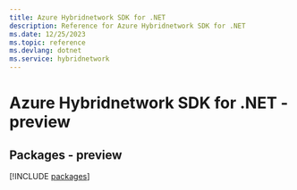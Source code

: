 ```yaml
---
title: Azure Hybridnetwork SDK for .NET
description: Reference for Azure Hybridnetwork SDK for .NET
ms.date: 12/25/2023
ms.topic: reference
ms.devlang: dotnet
ms.service: hybridnetwork
---
```

# Azure Hybridnetwork SDK for .NET - preview
## Packages - preview
[!INCLUDE [packages](hybridnetwork-index.md)]